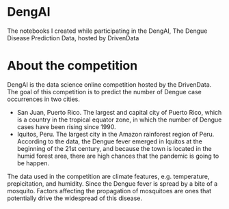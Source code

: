 # DengAI
The notebooks I created while participating in the DengAI, The Dengue Disease Prediction Data, hosted by DrivenData

# About the competition
DengAI is the data science online competition hosted by the DrivenData. The goal of this competition is to predict the number of Dengue case occurrences in two cities.
- San Juan, Puerto Rico. The largest and capital city of Puerto Rico, which is a country in the tropical equator zone, in which the number of Dengue cases have been rising since 1990.
- Iquitos, Peru. The largest city in the Amazon rainforest region of Peru. According to the data, the Dengue fever emerged in Iquitos at the beginning of the 21st century, and because the town is located in the humid forest area, there are high chances that the pandemic is going to be happen.

The data used in the competition are climate features, e.g. temperature, prepicitation, and humidity. Since the Dengue fever is spread by a bite of a mosquito. Factors affecting the propagation of mosquitoes are ones that potentially drive the widespread of this disease.
